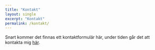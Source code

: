 ```yaml
---
title: "Kontakt"
layout: single
excerpt: "Kontakt"
permalink: /kontakt/
---
```


Snart kommer det finnas ett kontaktformulär här, under tiden går det att kontakta mig [här](https://networklore.com/contact/).

